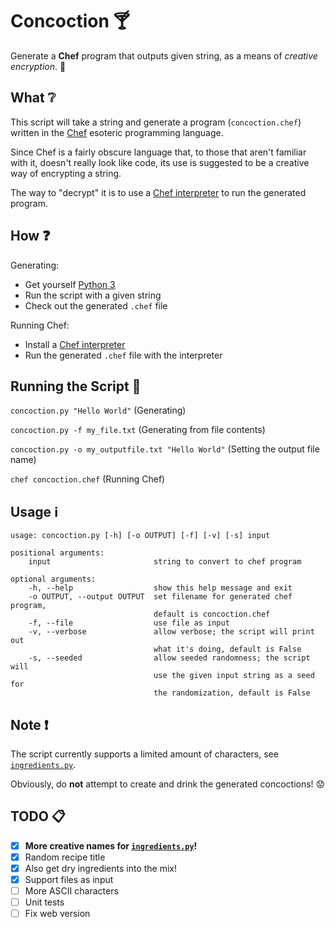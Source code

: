# Concoction :cocktail:
Generate a **Chef** program that outputs given string, as a means of _creative encryption_. :egg:

## What :grey_question:
This script will take a string and generate a program (`concoction.chef`) written in the [Chef](http://www.dangermouse.net/esoteric/chef.html) esoteric programming language.

Since Chef is a fairly obscure language that, to those that aren't familiar with it, doesn't really look like code, its use is suggested to be a creative way of encrypting a string.

The way to "decrypt" it is to use a [Chef interpreter](https://github.com/mpw96/perl-Acme-Chef) to run the generated program.

## How :question:
Generating:
* Get yourself [Python 3](https://www.python.org/downloads/)
* Run the script with a given string
* Check out the generated `.chef` file

Running Chef:
* Install a [Chef interpreter](https://github.com/mpw96/perl-Acme-Chef)
* Run the generated `.chef` file with the interpreter

## Running the Script :page_facing_up:
`concoction.py "Hello World"` (Generating)

`concoction.py -f my_file.txt` (Generating from file contents)

`concoction.py -o my_outputfile.txt "Hello World"` (Setting the output file name)

`chef concoction.chef` (Running Chef)

## Usage :information_source:
```
usage: concoction.py [-h] [-o OUTPUT] [-f] [-v] [-s] input

positional arguments:
    input                       string to convert to chef program

optional arguments:
    -h, --help                  show this help message and exit
    -o OUTPUT, --output OUTPUT  set filename for generated chef program, 
                                default is concoction.chef
    -f, --file                  use file as input
    -v, --verbose               allow verbose; the script will print out
                                what it's doing, default is False
    -s, --seeded                allow seeded randomness; the script will
                                use the given input string as a seed for
                                the randomization, default is False
```

## Note :exclamation:
The script currently supports a limited amount of characters, see [`ingredients.py`](https://github.com/Maxzilla60/Concoction/blob/master/ingredients.py).

Obviously, do **not** attempt to create and drink the generated concoctions! :worried:

## TODO :clipboard:
- [x] **More creative names for [`ingredients.py`](https://github.com/Maxzilla60/Concoction/blob/master/ingredients.py)!**
- [x] Random recipe title
- [x] Also get dry ingredients into the mix!
- [x] Support files as input
- [ ] More ASCII characters
- [ ] Unit tests
- [ ] Fix web version
